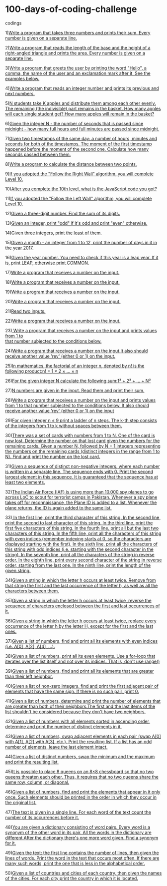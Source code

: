 # 100-days-of-coding-challenge
codings

1)[Write a program that takes three numbers and prints their sum. Every number is given on a separate line.](Day01.md)

2)[Write a program that reads the length of the base and the height of a right-angled triangle and prints the area. Every number is given on a separate line.](Day02.md)

3)[Write a program that greets the user by printing the word "Hello", a comma, the name of the user and an exclamation mark after it. See the examples below.](Day03.md)

4)[Write a program that reads an integer number and prints its previous and next numbers. ](Day04.md)

5)[N students take K apples and distribute them among each other evenly. The remaining (the indivisible) part remains in the basket. How many apples will each single student get? How many apples will remain in the basket?](Day05.md)

6)[Given the integer N - the number of seconds that is passed since midnight - how many full hours and full minutes are passed since midnight.](Day06.md)

7)[Given two timestamps of the same day: a number of hours, minutes and seconds for both of the timestamps. The moment of the first timestamp happened before the moment of the second one. Calculate how many seconds passed between them.](Day07.md)

8)[Write a program to calculate the distance between two points.](Day08.md)

9)[If you adopted the "Follow the Right Wall" algorithm, you will complete Level 10.](Day09.md)

10)[After you complete the 10th level, what is the JavaScript code you got?](Day10.md)

11)[If you adopted the "Follow the Left Wall" algorithm, you will complete Level 10.](Day11.md)

12)[Given a three-digit number. Find the sum of its digits.](Day12.md)

13)[Given an integer, print "odd" if it's odd and print "even" otherwise.](Day13.md)

14)[Given three integers, print the least of them.](Day14.md)

15)[Given a month - an integer from 1 to 12, print the number of days in it in the year 2017.](Day15.md)

16)[Given the year number. You need to check if this year is a leap year. If it is, print LEAP, otherwise print COMMON.](Day16.md)

17)[Write a program that receives a number on the input.](Day17.md)

18)[Write a program that receives a number on the input.](Day18.md)

19)[Write a program that receives a number on the input.](Day19.md)

20)[Write a program that receives a number on the input.](Day20.md)

21)[Read two inputs.](Day21.md)

22)[Write a program that receives a number on the input.](Day22.md)

23)[ Write a program that receives a number on the input and prints values from 1 to   
that number subjected to the conditions below.](Day23.md)

24)[Write a program that receives a number on the input.It also should receive another value 'rev'  (either 0 or 1) on the input.](Day24.md) 

25)[In mathematics, the factorial of an integer n, denoted by n! is the following product:n! = 1 × 2 × … × n](Day25.md)

26)[For the given integer N calculate the following sum:1³ + 2³ + ... + N³](Day26.md)

27)[N numbers are given in the input. Read them and print their sum.](Day27.md)

28)[Write a program that receives a number on the input and prints values from 1 to that number subjected to the conditions below. 
It also should receive another value 'rev' (either 0 or 1) on the input](Day28.md)

29)[For given integer n ≤ 9 print a ladder of n steps. The k-th step consists of the integers from 1 to k without spaces between them.](Day29.md)

30)[There was a set of cards with numbers from 1 to N. One of the card is now lost. Determine the number on that lost card given the numbers for the remaining cards.
Given a number N, followed by N − 1 integers representing the numbers on the remaining cards (distinct integers in the range from 1 to N). Find and print the number on the lost card.](Day30.md)

31)[Given a sequence of distinct non-negative integers, where each number is written in a separate line. The sequence ends with 0. Print the second largest element in this sequence. It is guaranteed that the sequence has at least two elements.](Day31.md)

32)[The Indian Air Force (IAF)  is using more than 10,000 spy planes to go across LoC to scout for terrorist camps in Pakistan. Whenever a spy plane takes off for reconnaissance, the Plane ID is added to a list. Whenever the plane returns, the ID is again added to the same list. ](Day32.md)  

33)[
In the first line, print the third character of this string.
In the second line, print the second to last character of this string.
In the third line, print the first five characters of this string.
In the fourth line, print all but the last two characters of this string.
In the fifth line, print all the characters of this string with even indices (remember indexing starts at 0, so the characters are displayed starting with the first).
In the sixth line, print all the characters of this string with odd indices (i.e. starting with the second character in the string).
In the seventh line, print all the characters of the string in reverse order.
In the eighth line, print every second character of the string in reverse order, starting from the last one.
In the ninth line, print the length of the given string.](Day33.md)

34)[Given a string in which the letter h occurs at least twice. Remove from that string the first and the last occurrence of the letter h, as well as all the characters between them.](Day34.md)

35)[Given a string in which the letter h occurs at least twice, reverse the sequence of characters enclosed between the first and last occurrences of it.](Day35.md)

36)[Given a string in which the letter h occurs at least twice, replace every occurrence of the letter h by the letter H, except for the first and the last ones.](Day36.md)

37)[Given a list of numbers, find and print all its elements with even indices (i.e. A[0], A[2], A[4], ...).](Day37.md)

38)[Given a list of numbers, print all its even elements. Use a for-loop that iterates over the list itself and not over its indices. That is, don't use range()](Day38.md)

39)[Given a list of numbers, find and print all its elements that are greater than their left neighbor.](Day39.md)

40)[Given a list of non-zero integers, find and print the first adjacent pair of elements that have the same sign. If there is no such pair, print 0.](Day40.md)

41)[Given a list of numbers, determine and print the number of elements that are greater than both of their neighbors.The first and the last items of the list shouldn't be considered because they don't have two neighbors.](Day41.md)

42)[Given a list of numbers with all elements sorted in ascending order, determine and print the number of distinct elements in it.](Day42.md)

43)[Given a list of numbers, swap adjacent elements in each pair (swap A[0] with A[1], A[2] with A[3], etc.). Print the resulting list. If a list has an odd number of elements, leave the last element intact.](Day43.md)

44)[Given a list of distinct numbers, swap the minimum and the maximum and print the resulting list.](Day44.md)

45)[It is possible to place 8 queens on an 8×8 chessboard so that no two queens threaten each other. Thus, it requires that no two queens share the same row, column, or diagonal.  ](Day45.md)

46)[Given a list of numbers, find and print the elements that appear in it only once. Such elements should be printed in the order in which they occur in the original list.](Day46.md)

47)[The text is given in a single line. For each word of the text count the number of its occurrences before it.](Day47.md)

48)[You are given a dictionary consisting of word pairs. Every word is a synonym of the other word in its pair. All the words in the dictionary are different.After the dictionary there's one more word given. Find a synonym for it.](Day48.md)


49)[Given the text: the first line contains the number of lines, then given the lines of words. Print the word in the text that occurs most often. If there are many such words, print the one that is less in the alphabetical order.](Day49.md)


50)[Given a list of countries and cities of each country, then given the names of the cities. For each city print the country in which it is located.](Day50.md)



